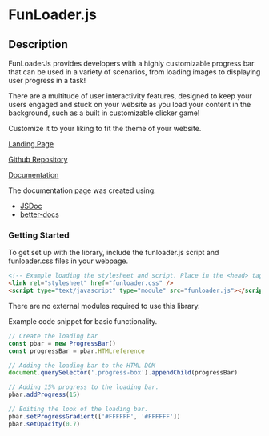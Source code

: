 # FunLoader.js

## Description

FunLoaderJs provides developers with a highly customizable progress bar that can be used in a variety of scenarios,
from loading images to displaying user progress in a task!

There are a multitude of user interactivity features, designed to keep your users engaged and stuck on your website as you load your content in the background, such as a built in customizable clicker game!

Customize it to your liking to fit the theme of your website.

[Landing Page](https://funloader.herokuapp.com/)

[Github Repository](https://github.com/csc309-winter-2021/js-library-gaowilso)

[Documentation](https://funloader.herokuapp.com/out/documentation)

The documentation page was created using:

* [JSDoc](https://devdocs.io/jsdoc/)
* [better-docs](https://github.com/SoftwareBrothers/better-docs)

### Getting Started

To get set up with the library, include the funloader.js script and funloader.css files in your webpage.

```html
<!-- Example loading the stylesheet and script. Place in the <head> tag of your HTML -->
<link rel="stylesheet" href="funloader.css" />
<script type="text/javascript" type="module" src="funloader.js"></script>
```

There are no external modules required to use this library.

Example code snippet for basic functionality.

```javascript
// Create the loading bar
const pbar = new ProgressBar()
const progressBar = pbar.HTMLreference

// Adding the loading bar to the HTML DOM
document.querySelector('.progress-box').appendChild(progressBar)

// Adding 15% progress to the loading bar.
pbar.addProgress(15)

// Editing the look of the loading bar.
pbar.setProgressGradient(['#FFFFFF', '#FFFFFF'])
pbar.setOpacity(0.7)
```
